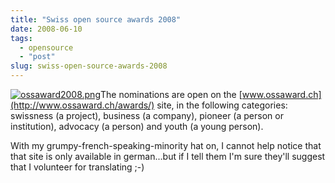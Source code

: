 ```yaml
---
title: "Swiss open source awards 2008"
date: 2008-06-10
tags: 
  - opensource
  - "post"
slug: swiss-open-source-awards-2008
---
```


[![ossaward2008.png](/assets/images/ossaward2008.png)](http://www.ossaward.ch/)The nominations are open on the [www.ossaward.ch](http://www.ossaward.ch/awards/) site, in the following categories: swissness (a project), business (a company), pioneer (a person or institution), advocacy (a person) and youth (a young person).

With my grumpy-french-speaking-minority hat on, I cannot help notice that that site is only available in german...but if I tell them I'm sure they'll suggest that I volunteer for translating ;-)
